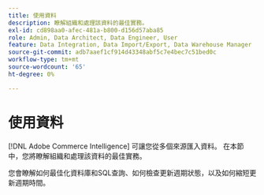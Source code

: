 ```yaml
---
title: 使用資料
description: 瞭解組織和處理該資料的最佳實務。
exl-id: cd898aa0-afec-481a-b800-d156d57aba85
role: Admin, Data Architect, Data Engineer, User
feature: Data Integration, Data Import/Export, Data Warehouse Manager
source-git-commit: adb7aaef1cf914d43348abf5c7e4bec7c51bed0c
workflow-type: tm+mt
source-wordcount: '65'
ht-degree: 0%

---
```


# 使用資料

[!DNL Adobe Commerce Intelligence] 可讓您從多個來源匯入資料。 在本節中，您將瞭解組織和處理該資料的最佳實務。

您會瞭解如何最佳化資料庫和SQL查詢、如何檢查更新週期狀態，以及如何縮短更新週期時間。

